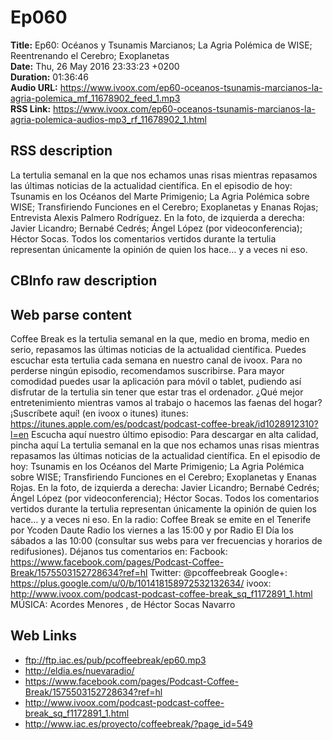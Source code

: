 # Ep060  
**Title:** Ep60: Océanos y Tsunamis Marcianos; La Agria Polémica de WISE; Reentrenando el Cerebro; Exoplanetas  
**Date:** Thu, 26 May 2016 23:33:23 +0200  
**Duration:** 01:36:46  
**Audio URL:** https://www.ivoox.com/ep60-oceanos-tsunamis-marcianos-la-agria-polemica_mf_11678902_feed_1.mp3  
**RSS Link:** https://www.ivoox.com/ep60-oceanos-tsunamis-marcianos-la-agria-polemica-audios-mp3_rf_11678902_1.html  

## RSS description
La tertulia semanal en la que nos echamos unas risas mientras repasamos las últimas noticias de la actualidad científica. En el episodio de hoy: Tsunamis en los Océanos del Marte Primigenio; La Agria Polémica sobre WISE; Transfiriendo Funciones en el Cerebro; Exoplanetas y Enanas Rojas; Entrevista Alexis Palmero Rodríguez. En la foto, de izquierda a derecha: Javier Licandro; Bernabé Cedrés; Ángel López (por videoconferencia); Héctor Socas. Todos los comentarios vertidos durante la tertulia representan únicamente la opinión de quien los hace… y a veces ni eso.

## CBInfo raw description


## Web parse content
Coffee Break es la tertulia semanal en la que, medio en broma, medio en serio, repasamos las últimas noticias de la actualidad científica. Puedes escuchar esta tertulia cada semana en nuestro canal de ivoox. Para no perderse ningún episodio, recomendamos suscribirse. Para mayor comodidad puedes usar la aplicación para móvil o tablet, pudiendo así disfrutar de la tertulia sin tener que estar tras el ordenador. ¿Qué mejor entretenimiento mientras vamos al trabajo o hacemos las faenas del hogar? ¡Suscríbete aquí! (en ivoox o itunes) itunes: https://itunes.apple.com/es/podcast/podcast-coffee-break/id1028912310?l=en Escucha aquí nuestro último episodio: Para descargar en alta calidad, pincha aquí La tertulia semanal en la que nos echamos unas risas mientras repasamos las últimas noticias de la actualidad científica. En el episodio de hoy: Tsunamis en los Océanos del Marte Primigenio; La Agria Polémica sobre WISE; Transfiriendo Funciones en el Cerebro; Exoplanetas y Enanas Rojas. En la foto, de izquierda a derecha: Javier Licandro; Bernabé Cedrés; Ángel López (por videoconferencia); Héctor Socas. Todos los comentarios vertidos durante la tertulia representan únicamente la opinión de quien los hace… y a veces ni eso. En la radio: Coffee Break se emite en el Tenerife por Ycoden Daute Radio los viernes a las 15:00 y por Radio El Día los sábados a las 10:00 (consultar sus webs para ver frecuencias y horarios de redifusiones). Déjanos tus comentarios en: Facbook: https://www.facebook.com/pages/Podcast-Coffee-Break/1575503152728634?ref=hl Twitter: @pcoffeebreak Google+: https://plus.google.com/u/0/b/101418158972532132634/ ivoox: http://www.ivoox.com/podcast-podcast-coffee-break_sq_f1172891_1.html MÚSICA: Acordes Menores , de Héctor Socas Navarro

## Web Links
- ftp://ftp.iac.es/pub/pcoffeebreak/ep60.mp3
- http://eldia.es/nuevaradio/
- https://www.facebook.com/pages/Podcast-Coffee-Break/1575503152728634?ref=hl
- http://www.ivoox.com/podcast-podcast-coffee-break_sq_f1172891_1.html
- http://www.iac.es/proyecto/coffeebreak/?page_id=549